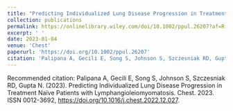 ```yaml
---
title: "Predicting Individualized Lung Disease Progression in Treatment Naïve Patients with Lymphangioleiomyomatosis"
collection: publications
permalink: https://onlinelibrary.wiley.com/doi/10.1002/ppul.26207?af=R
excerpt: ' '
date: 2023-01-04
venue: 'Chest'
paperurl: 'https://doi.org/10.1002/ppul.26207'
citation: 'Palipana A, Gecili E, Song S, Johnson S, Szczesniak RD, Gupta N. (2023). &quot; Predicting Individualized Lung Disease Progression in Treatment Naïve Patients with Lymphangioleiomyomatosis.&quot; <i> Chest </i> 2023: ISSN 0012-3692, https://doi.org/10.1016/j.chest.2022.12.027.'
---
```


Recommended citation: Palipana A, Gecili E, Song S, Johnson S, Szczesniak RD, Gupta N. (2023). Predicting Individualized Lung Disease Progression in Treatment Naïve Patients with Lymphangioleiomyomatosis. Chest. 2023. ISSN 0012-3692, https://doi.org/10.1016/j.chest.2022.12.027.
